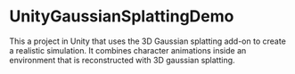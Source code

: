 # UnityGaussianSplattingDemo
This a project in Unity that uses the 3D Gaussian splatting add-on to create a realistic simulation. It combines character animations inside an environment that is reconstructed with 3D gaussian splatting.

